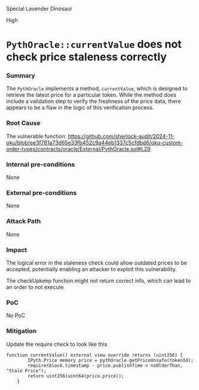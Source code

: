 Special Lavender Dinosaur

High

# `PythOracle::currentValue` does not check price staleness correctly

### Summary

The `PythOracle` implements a method, `currentValue`, which is designed to retrieve the latest price for a particular token. While the method does include a validation step to verify the freshness of the price data, there appears to be a flaw in the logic of this verification process.

### Root Cause

The vulnerable function:
https://github.com/sherlock-audit/2024-11-oku/blob/ee3f781a73d65e33fb452c9a44eb1337c5cfdbd6/oku-custom-order-types/contracts/oracle/External/PythOracle.sol#L29


### Internal pre-conditions

None

### External pre-conditions

None

### Attack Path

None

### Impact

The logical error in the staleness check could allow outdated prices to be accepted, potentially enabling an attacker to exploit this vulnerability.

The checkUpkeep function might not return correct info, which can lead to an order to not execute

### PoC

No PoC

### Mitigation

Update the require check to look like this

```solodity
function currentValue() external view override returns (uint256) {
        IPyth.Price memory price = pythOracle.getPriceUnsafe(tokenId);
        require(block.timestamp - price.publishTime < noOlderThan, "Stale Price");
        return uint256(uint64(price.price));
    }
```